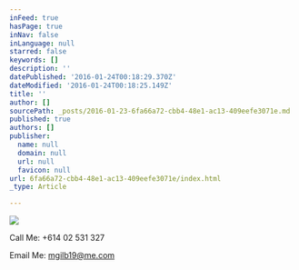 ```yaml
---
inFeed: true
hasPage: true
inNav: false
inLanguage: null
starred: false
keywords: []
description: ''
datePublished: '2016-01-24T00:18:29.370Z'
dateModified: '2016-01-24T00:18:25.149Z'
title: ''
author: []
sourcePath: _posts/2016-01-23-6fa66a72-cbb4-48e1-ac13-409eefe3071e.md
published: true
authors: []
publisher:
  name: null
  domain: null
  url: null
  favicon: null
url: 6fa66a72-cbb4-48e1-ac13-409eefe3071e/index.html
_type: Article

---
```

![](https://the-grid-user-content.s3-us-west-2.amazonaws.com/d93a6349-0f79-43a4-b76c-920acf1d25f8.jpg)

Call Me: +614 02 531 327

Email Me: mgilb19@me.com